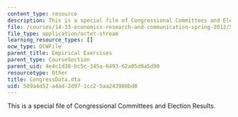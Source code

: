 ```yaml
---
content_type: resource
description: This is a special file of Congressional Committees and Election Results.
file: /courses/14-33-economics-research-and-communication-spring-2012/509a4d52a4ad2d971cc25aa243980bd8_CongressData.dta
file_type: application/octet-stream
learning_resource_types: []
ocw_type: OCWFile
parent_title: Empirical Exercises
parent_type: CourseSection
parent_uid: 4e4c1d38-bc5c-345a-6493-62a05d0a5d90
resourcetype: Other
title: CongressData.dta
uid: 509a4d52-a4ad-2d97-1cc2-5aa243980bd8
---
```

This is a special file of Congressional Committees and Election Results.

